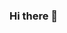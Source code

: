 ### Hi there 👋

<!--
**FiffyPerez/FiffyPerez** is a ✨ _special_ ✨ repository because its `README.md` (this file) appears on your GitHub profile.

Here are some ideas to get you started:

- 🔭 I’m currently working on my Web Devleopment.
- 🌱 I’m currently learning HTML, CSS and JavaScript.
- 👯 I’m looking to collaborate on anything i feel like i can accomplish.
- 🤔 I’m looking for help with anything with HTML to the CSS to the JavaScript.
- 💬 Ask me about anything beside how bad i am on Web making.
- 📫 How to reach me: Twitter i guess.
- ⚡ Fun fact: I don't even watch anime :0.
-->
